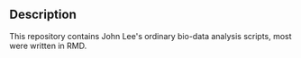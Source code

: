 ## Description
This repository contains John Lee's ordinary bio-data analysis scripts, most were written in RMD.
